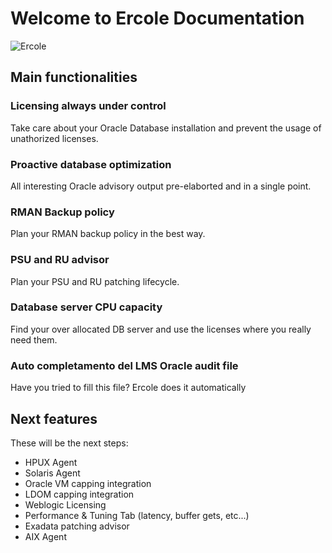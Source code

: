 # Welcome to Ercole Documentation

![Ercole](/logo.png "Ercole")

## Main functionalities

### Licensing always under control
Take care about your Oracle Database installation and prevent the usage of unathorized licenses.

### Proactive database optimization
All interesting Oracle advisory output pre-elaborted and in a single point.

### RMAN Backup policy
Plan your RMAN backup policy in the best way.

### PSU and RU advisor
Plan your PSU and RU patching lifecycle.

### Database server CPU capacity
Find your over allocated DB server and use the licenses where you really need them.

### Auto completamento del LMS Oracle audit file
Have you tried to fill this file? Ercole does it automatically

## Next features

These will be the next steps:

* HPUX Agent
* Solaris Agent
* Oracle VM capping integration
* LDOM capping integration
* Weblogic Licensing
* Performance & Tuning Tab (latency, buffer gets, etc...)
* Exadata patching advisor
* AIX Agent